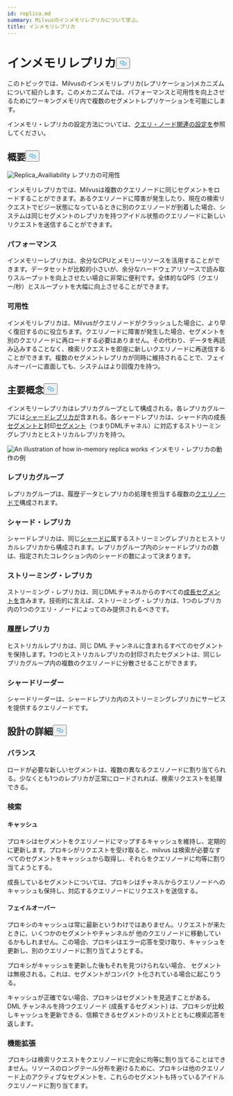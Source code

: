 ```yaml
---
id: replica.md
summary: Milvusのインメモリレプリカについて学ぶ。
title: インメモリレプリカ
---
```

<h1 id="In-Memory-Replica" class="common-anchor-header">インメモリレプリカ<button data-href="#In-Memory-Replica" class="anchor-icon" translate="no">
      <svg translate="no"
        aria-hidden="true"
        focusable="false"
        height="20"
        version="1.1"
        viewBox="0 0 16 16"
        width="16"
      >
        <path
          fill="#0092E4"
          fill-rule="evenodd"
          d="M4 9h1v1H4c-1.5 0-3-1.69-3-3.5S2.55 3 4 3h4c1.45 0 3 1.69 3 3.5 0 1.41-.91 2.72-2 3.25V8.59c.58-.45 1-1.27 1-2.09C10 5.22 8.98 4 8 4H4c-.98 0-2 1.22-2 2.5S3 9 4 9zm9-3h-1v1h1c1 0 2 1.22 2 2.5S13.98 12 13 12H9c-.98 0-2-1.22-2-2.5 0-.83.42-1.64 1-2.09V6.25c-1.09.53-2 1.84-2 3.25C6 11.31 7.55 13 9 13h4c1.45 0 3-1.69 3-3.5S14.5 6 13 6z"
        ></path>
      </svg>
    </button></h1><p>このトピックでは、Milvusのインメモリレプリカ(レプリケーション)メカニズムについて紹介します。このメカニズムでは、パフォーマンスと可用性を向上させるためにワーキングメモリ内で複数のセグメントレプリケーションを可能にします。</p>
<p>インメモリ・レプリカの設定方法については、<a href="/docs/ja/v2.4.x/configure_querynode.md#queryNodereplicas">クエリ・ノード関連の設定を</a>参照してください。</p>
<h2 id="Overview" class="common-anchor-header">概要<button data-href="#Overview" class="anchor-icon" translate="no">
      <svg translate="no"
        aria-hidden="true"
        focusable="false"
        height="20"
        version="1.1"
        viewBox="0 0 16 16"
        width="16"
      >
        <path
          fill="#0092E4"
          fill-rule="evenodd"
          d="M4 9h1v1H4c-1.5 0-3-1.69-3-3.5S2.55 3 4 3h4c1.45 0 3 1.69 3 3.5 0 1.41-.91 2.72-2 3.25V8.59c.58-.45 1-1.27 1-2.09C10 5.22 8.98 4 8 4H4c-.98 0-2 1.22-2 2.5S3 9 4 9zm9-3h-1v1h1c1 0 2 1.22 2 2.5S13.98 12 13 12H9c-.98 0-2-1.22-2-2.5 0-.83.42-1.64 1-2.09V6.25c-1.09.53-2 1.84-2 3.25C6 11.31 7.55 13 9 13h4c1.45 0 3-1.69 3-3.5S14.5 6 13 6z"
        ></path>
      </svg>
    </button></h2><p>
  
   <span class="img-wrapper"> <img translate="no" src="/docs/v2.4.x/assets/replica_availability.jpg" alt="Replica_Availiability" class="doc-image" id="replica_availiability" />
   </span> <span class="img-wrapper"> <span>レプリカの可用性</span> </span></p>
<p>インメモリレプリカでは、Milvusは複数のクエリノードに同じセグメントをロードすることができます。あるクエリノードに障害が発生したり、現在の検索リクエストでビジー状態になっているときに別のクエリノードが到着した場合、システムは同じセグメントのレプリカを持つアイドル状態のクエリノードに新しいリクエストを送信することができます。</p>
<h3 id="Performance" class="common-anchor-header">パフォーマンス</h3><p>インメモリーレプリカは、余分なCPUとメモリーリソースを活用することができます。データセットが比較的小さいが、余分なハードウェアリソースで読み取りスループットを向上させたい場合に非常に便利です。全体的なQPS（クエリー/秒）とスループットを大幅に向上させることができます。</p>
<h3 id="Availability" class="common-anchor-header">可用性</h3><p>インメモリレプリカは、Milvusがクエリノードがクラッシュした場合に、より早く復旧するのに役立ちます。クエリノードに障害が発生した場合、セグメントを別のクエリノードに再ロードする必要はありません。その代わり、データを再読み込みすることなく、検索リクエストを即座に新しいクエリノードに再送信することができます。複数のセグメントレプリカが同時に維持されることで、フェイルオーバーに直面しても、システムはより回復力を持つ。</p>
<h2 id="Key-Concepts" class="common-anchor-header">主要概念<button data-href="#Key-Concepts" class="anchor-icon" translate="no">
      <svg translate="no"
        aria-hidden="true"
        focusable="false"
        height="20"
        version="1.1"
        viewBox="0 0 16 16"
        width="16"
      >
        <path
          fill="#0092E4"
          fill-rule="evenodd"
          d="M4 9h1v1H4c-1.5 0-3-1.69-3-3.5S2.55 3 4 3h4c1.45 0 3 1.69 3 3.5 0 1.41-.91 2.72-2 3.25V8.59c.58-.45 1-1.27 1-2.09C10 5.22 8.98 4 8 4H4c-.98 0-2 1.22-2 2.5S3 9 4 9zm9-3h-1v1h1c1 0 2 1.22 2 2.5S13.98 12 13 12H9c-.98 0-2-1.22-2-2.5 0-.83.42-1.64 1-2.09V6.25c-1.09.53-2 1.84-2 3.25C6 11.31 7.55 13 9 13h4c1.45 0 3-1.69 3-3.5S14.5 6 13 6z"
        ></path>
      </svg>
    </button></h2><p>インメモリーレプリカはレプリカグループとして構成される。各レプリカグループには<a href="https://milvus.io/docs/v2.1.x/glossary.md#Sharding">シャードレプリカが</a>含まれる。各シャードレプリカは、シャード内の成長<a href="https://milvus.io/docs/v2.1.x/glossary.md#Segment">セグメントと</a>封印<a href="https://milvus.io/docs/v2.1.x/glossary.md#Segment">セグメント</a>（つまりDMLチャネル）に対応するストリーミングレプリカとヒストリカルレプリカを持つ。</p>
<p>
  
   <span class="img-wrapper"> <img translate="no" src="/docs/v2.4.x/assets/replica_group.png" alt="An illustration of how in-memory replica works" class="doc-image" id="an-illustration-of-how-in-memory-replica-works" />
   </span> <span class="img-wrapper"> <span>インメモリ・レプリカの動作の例</span> </span></p>
<h3 id="Replica-group" class="common-anchor-header">レプリカグループ</h3><p>レプリカグループは、履歴データとレプリカの処理を担当する複数の<a href="https://milvus.io/docs/v2.1.x/four_layers.md#Query-node">クエリノードで</a>構成されます。</p>
<h3 id="Shard-replica" class="common-anchor-header">シャード・レプリカ</h3><p>シャードレプリカは、同じ<a href="https://milvus.io/blog/deep-dive-1-milvus-architecture-overview.md#Shard">シャードに</a>属するストリーミングレプリカとヒストリカルレプリカから構成されます。レプリカグループ内のシャードレプリカの数は、指定されたコレクション内のシャードの数によって決まります。</p>
<h3 id="Streaming-replica" class="common-anchor-header">ストリーミング・レプリカ</h3><p>ストリーミング・レプリカは、同じDMLチャネルからのすべての<a href="https://milvus.io/docs/v2.1.x/glossary.md#Segment">成長セグメントを</a>含みます。技術的に言えば、ストリーミング・レプリカは、1つのレプリカ内の1つのクエリ・ノードによってのみ提供されるべきです。</p>
<h3 id="Historical-replica" class="common-anchor-header">履歴レプリカ</h3><p>ヒストリカルレプリカは、同じ DML チャンネルに含まれるすべてのセグメントを保持します。1つのヒストリカルレプリカの封印されたセグメントは、同じレプリカグループ内の複数のクエリノードに分散させることができます。</p>
<h3 id="Shard-leader" class="common-anchor-header">シャードリーダー</h3><p>シャードリーダーは、シャードレプリカ内のストリーミングレプリカにサービスを提供するクエリノードです。</p>
<h2 id="Design-Details" class="common-anchor-header">設計の詳細<button data-href="#Design-Details" class="anchor-icon" translate="no">
      <svg translate="no"
        aria-hidden="true"
        focusable="false"
        height="20"
        version="1.1"
        viewBox="0 0 16 16"
        width="16"
      >
        <path
          fill="#0092E4"
          fill-rule="evenodd"
          d="M4 9h1v1H4c-1.5 0-3-1.69-3-3.5S2.55 3 4 3h4c1.45 0 3 1.69 3 3.5 0 1.41-.91 2.72-2 3.25V8.59c.58-.45 1-1.27 1-2.09C10 5.22 8.98 4 8 4H4c-.98 0-2 1.22-2 2.5S3 9 4 9zm9-3h-1v1h1c1 0 2 1.22 2 2.5S13.98 12 13 12H9c-.98 0-2-1.22-2-2.5 0-.83.42-1.64 1-2.09V6.25c-1.09.53-2 1.84-2 3.25C6 11.31 7.55 13 9 13h4c1.45 0 3-1.69 3-3.5S14.5 6 13 6z"
        ></path>
      </svg>
    </button></h2><h3 id="Balance" class="common-anchor-header">バランス</h3><p>ロードが必要な新しいセグメントは、複数の異なるクエリノードに割り当てられる。少なくとも1つのレプリカが正常にロードされれば、検索リクエストを処理できる。</p>
<h3 id="Search" class="common-anchor-header">検索</h3><h4 id="Cache" class="common-anchor-header">キャッシュ</h4><p>プロキシはセグメントをクエリノードにマップするキャッシュを維持し、定期的に更新します。プロキシがリクエストを受け取ると、milvus は検索が必要なすべてのセグメントをキャッシュから取得し、それらをクエリノードに均等に割り当てようとする。</p>
<p>成長しているセグメントについては、プロキシはチャネルからクエリノードへのキャッシュも保持し、対応するクエリノードにリクエストを送信する。</p>
<h4 id="Failover" class="common-anchor-header">フェイルオーバー</h4><p>プロキシのキャッシュは常に最新というわけではありません。リクエストが来たときに、いくつかのセグメントやチャンネルが 他のクエリノードに移動しているかもしれません。この場合、プロキシはエラー応答を受け取り、キャッシュを更新し、別のクエリノードに割り当てようとする。</p>
<p>プロキシがキャッシュを更新した後もそれを見つけられない場合、 セグメントは無視される。これは、セグメントがコンパク ト化されている場合に起こりうる。</p>
<p>キャッシュが正確でない場合、プロキシはセグメントを見逃すことがある。DML チャンネルを持つクエリノード (成長するセグメント) は、プロキシが比較しキャッシュを更新できる、信頼できるセグメントのリストとともに検索応答を返します。</p>
<h3 id="Enhancement" class="common-anchor-header">機能拡張</h3><p>プロキシは検索リクエストをクエリノードに完全に均等に割り当てることはできません。リソースのロングテール分布を避けるために、プロキシは他のクエリノード上のアクティブなセグメントを、これらのセグメントも持っているアイドルクエリノードに割り当てます。</p>
